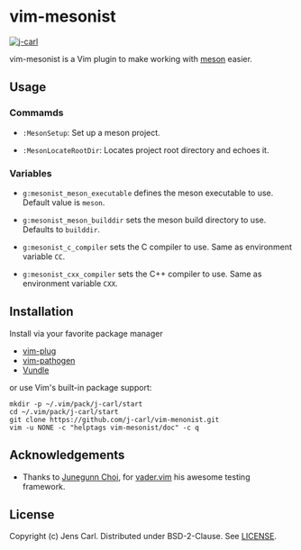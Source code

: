 # vim-mesonist

[![j-carl](https://circleci.com/gh/j-carl/vim-mesonist.svg?style=shield)](https://circleci.com/gh/j-carl/vim-mesonist)

vim-mesonist is a Vim plugin to make working with
[meson](https://mesonbuild.com) easier.

## Usage

### Commamds

 * `:MesonSetup`: Set up a meson project.

 * `:MesonLocateRootDir`: Locates project root directory and echoes it.

### Variables

 * `g:mesonist_meson_executable` defines the meson executable to use.
 Default value is `meson`.

 * `g:mesonist_meson_builddir` sets the meson build directory to use.
 Defaults to `builddir`.

 * `g:mesonist_c_compiler` sets the C compiler to use. Same as environment
 variable `CC`.

 * `g:mesonist_cxx_compiler` sets the C++ compiler to use. Same as environment
 variable `CXX`.

## Installation

Install via your favorite package manager
 * [vim-plug](https://github.com/junegunn/vim-plug)
 * [vim-pathogen](https://github.com/tpope/vim-pathogen)
 * [Vundle](https://github.com/VundleVim/Vundle.vim)

or use Vim's built-in package support:

```shell
mkdir -p ~/.vim/pack/j-carl/start
cd ~/.vim/pack/j-carl/start
git clone https://github.com/j-carl/vim-menonist.git
vim -u NONE -c "helptags vim-mesonist/doc" -c q
```

## Acknowledgements

 * Thanks to [Junegunn Choi](https://junegunn.kr/), for
 [vader.vim](https://github.com/junegunn/vader.vim) his awesome testing
 framework.

## License

Copyright (c) Jens Carl. Distributed under BSD-2-Clause. See [LICENSE](LICENSE).
